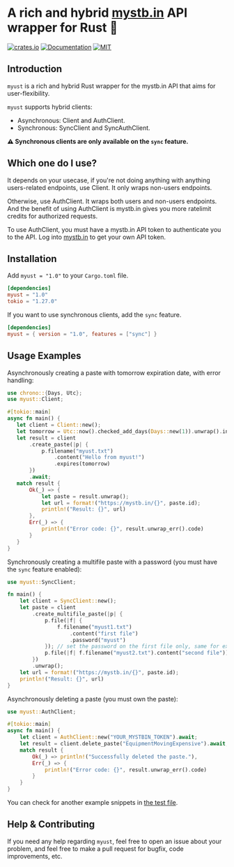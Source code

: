  # A rich and hybrid [mystb.in](https://mystb.in) API wrapper for Rust 🦀
 
[![crates.io](https://img.shields.io/crates/v/myust.svg)](https://crates.io/crates/myust)
[![Documentation](https://docs.rs/myust/badge.svg)](https://docs.rs/myust)
[![MIT](https://img.shields.io/crates/l/myust.svg)](./LICENSE)

 ## Introduction

 `myust` is a rich and hybrid Rust wrapper for the mystb.in API that aims for user-flexibility.
 
 `myust` supports hybrid clients:

 - Asynchronous: Client and AuthClient.
 - Synchronous: SyncClient and SyncAuthClient.

 **⚠️ Synchronous clients are only available on the `sync` feature.**
 
 ## Which one do I use?
 
 It depends on your usecase, if you're not doing anything with anything users-related endpoints, use Client. It only wraps non-users endpoints.
 
 Otherwise, use AuthClient. It wraps both users and non-users endpoints. And the benefit of using AuthClient is mystb.in gives you more ratelimit credits for authorized requests.

To use AuthClient, you must have a mystb.in API
token to authenticate you to the API. Log into [mystb.in](https://mystb.in) to get your own
API token.

 ## Installation

 Add `myust = "1.0"` to your `Cargo.toml` file.

 ```toml
 [dependencies]
 myust = "1.0"
 tokio = "1.27.0"
 ```

 If you want to use synchronous clients, add the `sync` feature.

 ```toml
 [dependencies]
 myust = { version = "1.0", features = ["sync"] }
 ```

 ## Usage Examples

 Asynchronously creating a paste with tomorrow expiration date, with error handling:
 ```rust
 use chrono::{Days, Utc};
 use myust::Client;

#[tokio::main]
async fn main() {
    let client = Client::new();
    let tomorrow = Utc::now().checked_add_days(Days::new(1)).unwrap().into();
    let result = client
        .create_paste(|p| {
            p.filename("myust.txt")
                .content("Hello from myust!")
                .expires(tomorrow)
        })
        .await;
    match result {
        Ok(_) => {
            let paste = result.unwrap();
            let url = format!("https://mystb.in/{}", paste.id);
            println!("Result: {}", url)
        },
        Err(_) => {
            println!("Error code: {}", result.unwrap_err().code)
        }
    }
}
```
Synchronously creating a multifile paste with a password (you must have the `sync` feature enabled):
```rust
use myust::SyncClient;

fn main() {
    let client = SyncClient::new();
    let paste = client
        .create_multifile_paste(|p| {
            p.file(|f| {
                f.filename("myust1.txt")
                    .content("first file")
                    .password("myust")
            }); // set the password on the first file only, same for expiration date
            p.file(|f| f.filename("myust2.txt").content("second file"))
        })
        .unwrap();
    let url = format!("https://mystb.in/{}", paste.id);
    println!("Result: {}", url)
}
```

Asynchronously deleting a paste (you must own the paste):
```rust
use myust::AuthClient;

#[tokio::main]
async fn main() {
    let client = AuthClient::new("YOUR_MYSTBIN_TOKEN").await;
    let result = client.delete_paste("EquipmentMovingExpensive").await; // The paste ID to delete
    match result {
        Ok(_) => println!("Successfully deleted the paste."),
        Err(_) => {
            println!("Error code: {}", result.unwrap_err().code)
        }
    }
}
```

You can check for another example snippets in [the test file](tests/test.rs).

## Help & Contributing

If you need any help regarding `myust`, feel free to open an issue about your problem, and feel free to make a pull request for bugfix, code improvements, etc.